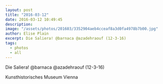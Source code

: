 ```yaml
---
layout: post
title: "2016-03-12"
date: 2016-03-12 10:49:45
description: 
image: "/assets/photos/201603/3352904aeb4cceaf8a3d0fa4978b7b00.jpg"
author: Elise Plain
excerpt: Die Saliera! @barnaca @azadehraouf (12-3-16)
tags: 
  - photos
  - all
---
```


Die Saliera! @barnaca @azadehraouf (12-3-16)
<p></p>
Kunsthistorisches Museum Vienna